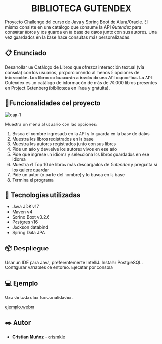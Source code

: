 <h1 align="center"> BIBLIOTECA GUTENDEX </h1>

Proyecto Challenge del curso de Java y Spring Boot de Alura/Oracle.
El mismo consiste en una catálogo que consume la API *Gutendex* para consultar libros y los guarda en la base de datos junto con sus autores.
Una vez guardados en la base hace consultas más personalizadas.

## :clipboard: Enunciado
Desarrollar un Catálogo de Libros que ofrezca interacción textual (vía consola) con los usuarios, proporcionando al menos 5 opciones de interacción. Los libros se buscarán a través de una API específica.
La API Gutendex es un catálogo de información de más de 70.000 libros presentes en Project Gutenberg (biblioteca en línea y gratuita).

## :hammer:Funcionalidades del proyecto

![cap-1](https://github.com/crismkle/biblioteca-gutendex/assets/122938039/702f1340-33a9-4fba-b008-61fdc96cf959)

Muestra un menú al usuario con las opciones:
1) Busca el nombre ingresado en la API y lo guarda en la base de datos
2) Muestra los libros registrados en la base
3) Muestra los autores registrados junto con sus libros
4) Pide un año y devuelve los autores vivos en ese año
5) Pide que ingrese un idioma y selecciona los libros guardados en ese idioma
6) Muestra el Top 10 de libros más descargados de *Gutendex* y pregunta si los quiere guardar
7) Pide un autor (o parte del nombre) y lo busca en la base
8) Termina el programa


## :toolbox: Tecnologías utilizadas
- Java JDK v17
- Maven v4
- Spring Boot v3.2.6
- Postgres v16
- Jackson databind
- Spring Data JPA

## 📦 Despliegue

Usar un IDE para Java, preferentemente IntelliJ.
Instalar PostgreSQL. Configurar variables de entorno.
Ejecutar por consola.

## 💻 Ejemplo

Uso de todas las funcionalidades:

[ejemplo.webm](https://github.com/crismkle/biblioteca-gutendex/assets/122938039/ccead216-3b85-4395-a4c5-095c5a2176d3)


## ✒️ Autor
* **Cristian Muñoz** - [crismkle](https://github.com/crismkle)
